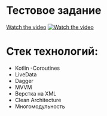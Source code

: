 # Тестовое задание

  [Watch the video](https://youtu.be/C8E96rNttwU)
  [![Watch the video](https://img.youtube.com/vi/C8E96rNttwU/maxresdefault.jpg)](https://youtu.be/C8E96rNttwU)  

# Стек технологий: 
-	Kotlin
-Coroutines
-	LiveData
-	Dagger
-	MVVM
-	Верстка на XML
-	Clean Architecture 
-	Многомодульность
